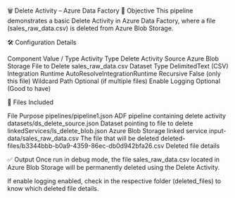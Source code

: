 🗑️ Delete Activity – Azure Data Factory
🎯 Objective
This pipeline demonstrates a basic Delete Activity in Azure Data Factory, where a file (sales_raw_data.csv) is deleted from Azure Blob Storage.

🛠️ Configuration Details

Component		Value / Type
Activity Type		Delete Activity
Source			Azure Blob Storage
File to Delete		sales_raw_data.csv
Dataset Type		DelimitedText (CSV)
Integration Runtime	AutoResolveIntegrationRuntime
Recursive		False (only this file)
Wildcard Path		Optional (if multiple files)
Enable Logging		Optional (Good to have)

📁 Files Included

File							Purpose
pipelines/pipeline1.json				ADF pipeline containing delete activity
datasets/ds_delete_source.json				Dataset pointing to file to delete
linkedServices/ls_delete_blob.json			Azure Blob Storage linked service
input-data/sales_raw_data.csv				The file that will be deleted
deleted-files/b3344bbb-b0a9-4359-86ec-db0d942bfa26.csv 	Deleted file details

✅ Output
Once run in debug mode, the file sales_raw_data.csv located in Azure Blob Storage will be permanently deleted using the Delete Activity.

If enable logging enabled, check in the respective folder (deleted_files) to know which deleted file details. 